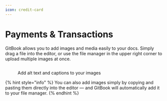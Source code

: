 ```yaml
---
icon: credit-card
---
```


# Payments & Transactions

GitBook allows you to add images and media easily to your docs. Simply drag a file into the editor, or use the file manager in the upper right corner to upload multiple images at once.

<figure><img src="https://gitbookio.github.io/onboarding-template-images/images-hero.png" alt=""><figcaption><p>Add alt text and captions to your images</p></figcaption></figure>

{% hint style="info" %}
You can also add images simply by copying and pasting them directly into the editor — and GitBook will automatically add it to your file manager.
{% endhint %}
